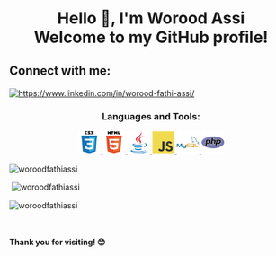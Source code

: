 <h1 align="center">Hello 👋, I'm Worood Assi <br>Welcome to my GitHub profile!</h1>

<p align="left">
  <h2 align="left">Connect with me:</h2>
<a align="left" href="https://linkedin.com/in/https://www.linkedin.com/in/worood-fathi-assi/" target="blank"><img align="center" src="https://raw.githubusercontent.com/rahuldkjain/github-profile-readme-generator/master/src/images/icons/Social/linked-in-alt.svg" alt="https://www.linkedin.com/in/worood-fathi-assi/" height="30" width="40" /></a>
</p>

<h3 align="center">Languages and Tools:</h3>
<p align="center" > <a href="https://www.w3schools.com/css/" target="_blank" rel="noreferrer"> <img src="https://raw.githubusercontent.com/devicons/devicon/master/icons/css3/css3-original-wordmark.svg" alt="css3" width="40" height="40"/> </a> <a href="https://www.w3.org/html/" target="_blank" rel="noreferrer"> <img src="https://raw.githubusercontent.com/devicons/devicon/master/icons/html5/html5-original-wordmark.svg" alt="html5" width="40" height="40"/> </a> <a href="https://www.java.com" target="_blank" rel="noreferrer"> <img src="https://raw.githubusercontent.com/devicons/devicon/master/icons/java/java-original.svg" alt="java" width="40" height="40"/> </a> <a href="https://developer.mozilla.org/en-US/docs/Web/JavaScript" target="_blank" rel="noreferrer"> <img src="https://raw.githubusercontent.com/devicons/devicon/master/icons/javascript/javascript-original.svg" alt="javascript" width="40" height="40"/> </a> <a href="https://www.mysql.com/" target="_blank" rel="noreferrer"> <img src="https://raw.githubusercontent.com/devicons/devicon/master/icons/mysql/mysql-original-wordmark.svg" alt="mysql" width="40" height="40"/> </a> <a href="https://www.php.net" target="_blank" rel="noreferrer"> <img src="https://raw.githubusercontent.com/devicons/devicon/master/icons/php/php-original.svg" alt="php" width="40" height="40"/> </a> </p>

<p><img align="center" src="https://github-readme-stats.vercel.app/api/top-langs?username=woroodfathiassi&show_icons=true&locale=en&layout=compact" alt="woroodfathiassi" /></p>

<p>&nbsp;<img align="center" src="https://github-readme-stats.vercel.app/api?username=woroodfathiassi&show_icons=true&locale=en" alt="woroodfathiassi" /></p>

<p><img align="center" src="https://github-readme-streak-stats.herokuapp.com/?user=woroodfathiassi&" alt="woroodfathiassi" /></p>

<br><br>
**Thank you for visiting! 😊**
